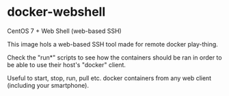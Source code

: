 docker-webshell
===============

CentOS 7 + Web Shell (web-based SSH)

This image hols a web-based SSH tool made for remote docker
play-thing.

Check the "run*" scripts to see how the containers should
be ran in order to be able to use their host's "docker" client.

Useful to start, stop, run, pull etc. docker containers from
any web client (including your smartphone).


